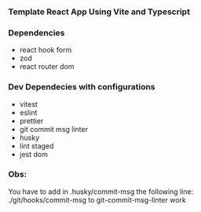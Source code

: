 ### Template React App Using Vite and Typescript


### Dependencies

- react hook form
- zod
- react router dom

### Dev Dependecies with configurations

- vitest
- eslint
- prettier
- git commit msg linter
- husky
- lint staged
- jest dom

### Obs: 

You have to add in .husky/commit-msg the following line: ./git/hooks/commit-msg to git-commit-msg-linter work
